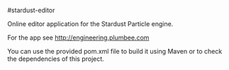 #stardust-editor

Online editor application for the Stardust Particle engine.

For the app see http://engineering.plumbee.com

You can use the provided pom.xml file to build it using Maven or to check the dependencies of this project.